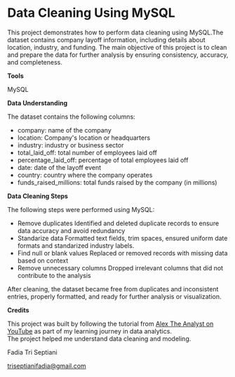 # Data Cleaning Using MySQL

This project demonstrates how to perform data cleaning using MySQL.The dataset contains company layoff information, including details about location, industry, and funding. The main objective of this project is to clean and prepare the data for further analysis by ensuring consistency, accuracy, and completeness.

**Tools**

MySQL

**Data Understanding**

The dataset contains the following columns:
- company: name of the company
- location: Company's location or headquarters
- industry: industry or business sector
- total_laid_off: total number of employees laid off
- percentage_laid_off: percentage of total employees laid off
- date: date of the layoff event
- country: country where the company operates
- funds_raised_millions: total funds raised by the company (in millions)

**Data Cleaning Steps**

The following steps were performed using MySQL:
- Remove duplicates
  Identified and deleted duplicate records to ensure data accuracy and avoid redundancy
- Standarize data
  Formatted text fields, trim spaces, ensured uniform date formats and standarized industry labels.
- Find null or blank values
  Replaced or removed records with missing data based on context
- Remove unnecessary columns
  Dropped irrelevant columns that did not contribute to the analysis

After cleaning, the dataset became free from duplicates and inconsistent entries, properly formatted, and ready for further analysis or visualization.

**Credits**

This project was built by following the tutorial from [Alex The Analyst on YouTube](https://www.youtube.com/@AlexTheAnalyst) as part of my learning journey in data analytics.  
The project helped me understand data cleaning and modeling.

Fadia Tri Septiani

triseptianifadia@gmail.com



